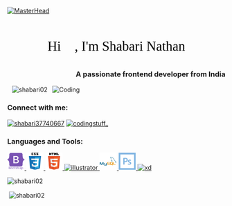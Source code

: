 [![MasterHead](https://user-images.githubusercontent.com/83392438/176866853-ca910013-f924-4ba2-b97f-d0ed186828f1.png)](https://github.com/Shabari02)
<h1 align="center" style="
    font-family: Comfortaa, display;
    font-size: 31px;
    font-weight: 200;
    color: rgba(0, 0, 0, 1);
    text-transform: none;
    font-style: normal;
    text-decoration: none;
    line-height: 2em;
    letter-spacing: 0px;
">Hi 👋, I'm Shabari Nathan</h1>
<h3 align="right">A passionate frontend developer from India</h3>

<img align="right" alt="Coding" width="400" src="https://cdn.dribbble.com/users/1162077/screenshots/3848914/programmer.gif">

<p align="center"> <img src="https://komarev.com/ghpvc/?username=shabari02&label=Profile%20views&color=0e75b6&style=flat" alt="shabari02" /> </p>

<h3 align="left">Connect with me:</h3>
<p align="left">
<a href="https://twitter.com/shabari37740667" target="blank"><img align="center" src="https://raw.githubusercontent.com/rahuldkjain/github-profile-readme-generator/master/src/images/icons/Social/twitter.svg" alt="shabari37740667" height="30" width="40" /></a>
<a href="https://instagram.com/codingstuff_" target="blank"><img align="center" src="https://raw.githubusercontent.com/rahuldkjain/github-profile-readme-generator/master/src/images/icons/Social/instagram.svg" alt="codingstuff_" height="30" width="40" /></a>
</p>

<h3 align="left">Languages and Tools:</h3>
<p align="left"> <a href="https://getbootstrap.com" target="_blank" rel="noreferrer"> <img src="https://raw.githubusercontent.com/devicons/devicon/master/icons/bootstrap/bootstrap-plain-wordmark.svg" alt="bootstrap" width="40" height="40"/> </a> <a href="https://www.w3schools.com/css/" target="_blank" rel="noreferrer"> <img src="https://raw.githubusercontent.com/devicons/devicon/master/icons/css3/css3-original-wordmark.svg" alt="css3" width="40" height="40"/> </a> <a href="https://www.w3.org/html/" target="_blank" rel="noreferrer"> <img src="https://raw.githubusercontent.com/devicons/devicon/master/icons/html5/html5-original-wordmark.svg" alt="html5" width="40" height="40"/> </a> <a href="https://www.adobe.com/in/products/illustrator.html" target="_blank" rel="noreferrer"> <img src="https://www.vectorlogo.zone/logos/adobe_illustrator/adobe_illustrator-icon.svg" alt="illustrator" width="40" height="40"/> </a> <a href="https://www.mysql.com/" target="_blank" rel="noreferrer"> <img src="https://raw.githubusercontent.com/devicons/devicon/master/icons/mysql/mysql-original-wordmark.svg" alt="mysql" width="40" height="40"/> </a> <a href="https://www.photoshop.com/en" target="_blank" rel="noreferrer"> <img src="https://raw.githubusercontent.com/devicons/devicon/master/icons/photoshop/photoshop-line.svg" alt="photoshop" width="40" height="40"/> </a> <a href="https://www.adobe.com/products/xd.html" target="_blank" rel="noreferrer"> <img src="https://cdn.worldvectorlogo.com/logos/adobe-xd.svg" alt="xd" width="40" height="40"/> </a> </p>

<p><img align="left" src="https://github-readme-stats.vercel.app/api/top-langs?username=shabari02&show_icons=true&locale=en&layout=compact" alt="shabari02" /></p><br>

<p>&nbsp;<img align="center" src="https://github-readme-stats.vercel.app/api?username=shabari02&show_icons=true&locale=en" alt="shabari02" /></p>

